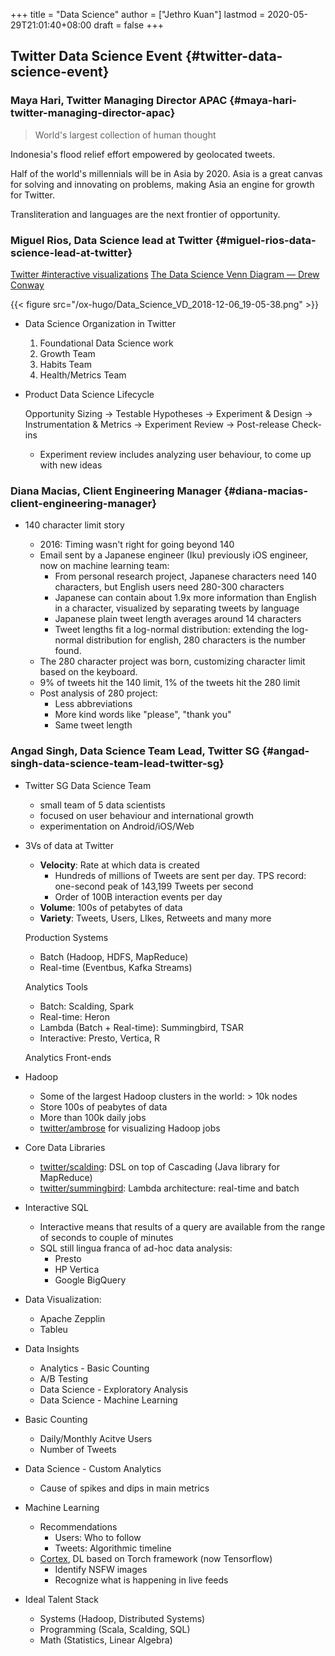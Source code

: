 +++
title = "Data Science"
author = ["Jethro Kuan"]
lastmod = 2020-05-29T21:01:40+08:00
draft = false
+++

## Twitter Data Science Event {#twitter-data-science-event}

### Maya Hari, Twitter Managing Director APAC {#maya-hari-twitter-managing-director-apac}

> World's largest collection of human thought

Indonesia's flood relief effort empowered by geolocated tweets.

Half of the world's millennials will be in Asia by 2020. Asia is a
great canvas for solving and innovating on problems, making Asia an
engine for growth for Twitter.

Transliteration and languages are the next frontier of opportunity.

### Miguel Rios, Data Science lead at Twitter {#miguel-rios-data-science-lead-at-twitter}

[Twitter #interactive visualizations](https://interactive.twitter.com/)
[The Data Science Venn Diagram — Drew Conway](http://drewconway.com/zia/2013/3/26/the-data-science-venn-diagram)

{{< figure src="/ox-hugo/Data_Science_VD_2018-12-06_19-05-38.png" >}}

<!--list-separator-->

- Data Science Organization in Twitter

  1.  Foundational Data Science work
  2.  Growth Team
  3.  Habits Team
  4.  Health/Metrics Team

<!--list-separator-->

- Product Data Science Lifecycle

  Opportunity Sizing -> Testable Hypotheses -> Experiment & Design ->
  Instrumentation & Metrics -> Experiment Review -> Post-release
  Check-ins

  - Experiment review includes analyzing user behaviour, to come up with
    new ideas

### Diana Macias, Client Engineering Manager {#diana-macias-client-engineering-manager}

<!--list-separator-->

- 140 character limit story

  - 2016: Timing wasn't right for going beyond 140
  - Email sent by a Japanese engineer (Iku) previously iOS engineer,
    now on machine learning team:
    - From personal research project, Japanese characters need 140 characters, but English users need
      280-300 characters
    - Japanese can contain about 1.9x more information than English in a
      character, visualized by separating tweets by language
    - Japanese plain tweet length averages around 14 characters
    - Tweet lengths fit a log-normal distribution: extending the
      log-normal distribution for english, 280 characters is the number found.
  - The 280 character project was born, customizing character limit
    based on the keyboard.
  - 9% of tweets hit the 140 limit, 1% of the tweets hit the 280 limit
  - Post analysis of 280 project:
    - Less abbreviations
    - More kind words like "please", "thank you"
    - Same tweet length

### Angad Singh, Data Science Team Lead, Twitter SG {#angad-singh-data-science-team-lead-twitter-sg}

<!--list-separator-->

- Twitter SG Data Science Team

  - small team of 5 data scientists
  - focused on user behaviour and international growth
  - experimentation on Android/iOS/Web

<!--list-separator-->

- 3Vs of data at Twitter

  - **Velocity**: Rate at which data is created
    - Hundreds of millions of Tweets are sent per day. TPS record:
      one-second peak of 143,199 Tweets per second
    - Order of 100B interaction events per day
  - **Volume**: 100s of petabytes of data
  - **Variety**: Tweets, Users, LIkes, Retweets and many more

  Production Systems

  - Batch (Hadoop, HDFS, MapReduce)
  - Real-time (Eventbus, Kafka Streams)

  Analytics Tools

  - Batch: Scalding, Spark
  - Real-time: Heron
  - Lambda (Batch + Real-time): Summingbird, TSAR
  - Interactive: Presto, Vertica, R

  Analytics Front-ends

<!--list-separator-->

- Hadoop

  - Some of the largest Hadoop clusters in the world: > 10k nodes
  - Store 100s of peabytes of data
  - More than 100k daily jobs
  - [twitter/ambrose](https://github.com/twitter/ambrose) for visualizing Hadoop jobs

<!--list-separator-->

- Core Data Libraries

  - [twitter/scalding](https://github.com/twitter/scalding): DSL on top of Cascading (Java library for MapReduce)
  - [twitter/summingbird](https://github.com/twitter/summingbird): Lambda architecture: real-time and batch

<!--list-separator-->

- Interactive SQL

  - Interactive means that results of a query are available from the
    range of seconds to couple of minutes
  - SQL still lingua franca of ad-hoc data analysis:
    - Presto
    - HP Vertica
    - Google BigQuery

<!--list-separator-->

- Data Visualization:

  - Apache Zepplin
  - Tableu

<!--list-separator-->

- Data Insights

  - Analytics - Basic Counting
  - A/B Testing
  - Data Science - Exploratory Analysis
  - Data Science - Machine Learning

<!--list-separator-->

- Basic Counting

  - Daily/Monthly Acitve Users
  - Number of Tweets

<!--list-separator-->

- Data Science - Custom Analytics

  - Cause of spikes and dips in main metrics

<!--list-separator-->

- Machine Learning

  - Recommendations
    - Users: Who to follow
    - Tweets: Algorithmic timeline
  - [Cortex](https://cortex.twitter.com/en.html), DL based on Torch framework (now Tensorflow)
    - Identify NSFW images
    - Recognize what is happening in live feeds

<!--list-separator-->

- Ideal Talent Stack

  - Systems (Hadoop, Distributed Systems)
  - Programming (Scala, Scalding, SQL)
  - Math (Statistics, Linear Algebra)
